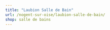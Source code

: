 ```yaml
---
title: "Laubion Salle de Bain"
url: /nogent-sur-oise/laubion-salle-de-bain/
shop: salle de bains
---
```

